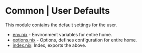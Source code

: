 # Common | User Defaults

This module contains the default settings for the user.

- [env.nix](./env.nix) - Environment variables for entire home.
- [options.nix](./options.nix) - Options, defines configuration for entire home.
- [index.nix](./index.nix): Index, exports the above.
